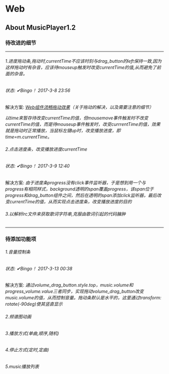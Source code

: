 # Web

## About MusicPlayer1.2


### 待改进的细节


-----
###### 1.进度拖动条,拖动时,currentTime不应该时刻与drag_button的left保持一致,因为这样拖动时有杂音，应该待mouseup触发时改变currentTime的值,从而避免了前面的杂音。
###### 状态:   ✔Bingo！  2017-3-8 23:56
解决方案:
*[Web组件流畅拖动效果](http://www.cnblogs.com/dearvee/p/6520340.html)（关于拖动的解决，以及需要注意的细节）*

*以time来暂存待改变currentTime的值，但mousemove事件触发时不改变currentTime的值，而是待mouseup事件触发时，改变currrentTime的值，效果就是拖动时正常播放，当鼠标左键up时，改变播放进度，即time=m.currentTime。*

###### 2.点击进度条，改变播放进度currentTime
###### 状态:   ✔Bingo！  2017-3-9 12:40
解决方案:
*由于进度条progress没有click事件监听器，于是想到用一个与progress有相同样式，background透明的span覆盖progress，该span位于progress和drag_button组件之间，然后在透明的span添加click监听器，最后改变currentTime的值，从而实现点击进度条，改变播放进度的目的*
###### 3.以解析lrc文件来获取歌词字符串,克服由歌词引起的代码臃肿

-----



### 待添加功能项
###### 1.音量控制条
###### 状态:   ✔Bingo！  2017-3-13 00:38
解决方案:
*通过volume_drag_button.style.top，music.volume和progress_volume.value三者同步，实现拖动volume_drag_button改变music.volume的值，从而控制音量。拖动条默认是水平的，这里通过transform: rotate(-90deg)使其竖直显示*
###### 2.频谱图动画
###### 3.播放方式(单曲,顺序,随机)
###### 4.停止方式(定时,定曲)
###### 5.music播放列表